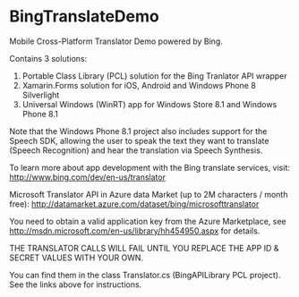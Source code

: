 # BingTranslateDemo
Mobile Cross-Platform Translator Demo powered by Bing.

Contains 3 solutions:
1. Portable Class Library (PCL) solution for the Bing Tranlator API wrapper
2. Xamarin.Forms solution for iOS, Android and Windows Phone 8 Silverlight
3. Universal Windows (WinRT) app for Windows Store 8.1 and Windows Phone 8.1

Note that the Windows Phone 8.1 project also includes support for the Speech SDK, allowing the user to speak the text they want to translate (Speech Recognition) and hear the translation via Speech Synthesis.

To learn more about app development with the Bing translate services, visit:
http://www.bing.com/dev/en-us/translator

Microsoft Translator API in Azure data Market (up to 2M characters / month free):
http://datamarket.azure.com/dataset/bing/microsofttranslator

You need to obtain a valid application key from the Azure Marketplace, see http://msdn.microsoft.com/en-us/library/hh454950.aspx for details.

THE TRANSLATOR CALLS WILL FAIL UNTIL YOU REPLACE THE APP ID & SECRET VALUES WITH YOUR OWN.

You can find them in the class Translator.cs (BingAPILibrary PCL project). See the links above for instructions.

